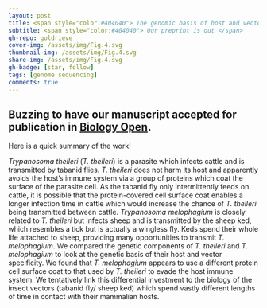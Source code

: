 ```yaml
---
layout: post
title: <span style="color:#404040"> The genomic basis of host and vector specificity in non-pathogenic trypanosomatids in its final form!</span>
subtitle: <span style="color:#404040"> Our preprint is out </span>
gh-repo: goldrieve
cover-img: /assets/img/Fig.4.svg
thumbnail-img: /assets/img/Fig.4.svg
share-img: /assets/img/Fig.4.svg
gh-badge: [star, follow]
tags: [genome sequencing]
comments: true
---
```


## Buzzing to have our manuscript accepted for publication in [Biology Open](https://journals.biologists.com/bio/article/doi/10.1242/bio.059237/274958).

Here is a quick summary of the work!

_Trypanosoma theileri_ (_T. theileri_) is a parasite which infects cattle and is transmitted by tabanid flies. _T. theileri_ does not harm its host and apparently avoids the host’s immune system via a group of proteins which coat the surface of the parasite cell. As the tabanid fly only intermittently feeds on cattle, it is possible that the protein-covered cell surface coat enables a longer infection time in cattle which would increase the chance of _T. theileri_ being transmitted between cattle. _Trypanosoma melophagium_ is closely related to _T. theileri_ but infects sheep and is transmitted by the sheep ked, which resembles a tick but is actually a wingless fly. Keds spend their whole life attached to sheep, providing many opportunities to transmit _T. melophagium_. We compared the genetic components of _T. theileri_ and _T. melophagium_ to look at the genetic basis of their host and vector specificity. We found that _T. melophagium_ appears to use a different protein cell surface coat to that used by _T. theileri_ to evade the host immune system. We tentatively link this differential investment to the biology of the insect vectors (tabanid fly/ sheep ked) which spend vastly different lengths of time in contact with their mammalian hosts.
